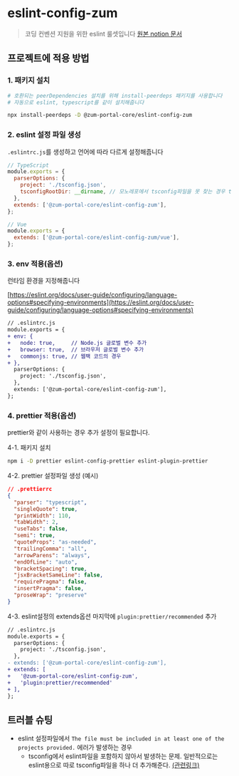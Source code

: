 # eslint-config-zum

> 코딩 컨벤션 지원을 위한 eslint 룰셋입니다
> [원본 notion 문서](https://www.notion.so/zuminternet/eslint-config-zum-eea07212e4234799977949b9cff07461)

## 프로젝트에 적용 방법

### 1. 패키지 설치

```bash
# 호환되는 peerDependencies 설치를 위해 install-peerdeps 패키지를 사용합니다
# 자동으로 eslint, typescript를 같이 설치해줍니다

npx install-peerdeps -D @zum-portal-core/eslint-config-zum
```

### 2. eslint 설정 파일 생성

`.eslintrc.js`를 생성하고 언어에 따라 다르게 설정해줍니다

```js
// TypeScript
module.exports = {
  parserOptions: {
    project: './tsconfig.json',
    tsconfigRootDir: __dirname, // 모노레포에서 tsconfig파일을 못 찾는 경우 tsconfigRootDir 지정
  },
  extends: ['@zum-portal-core/eslint-config-zum'],
};
```

```js
// Vue
module.exports = {
  extends: ['@zum-portal-core/eslint-config-zum/vue'],
};
```

### 3. env 적용(옵션)

런타임 환경을 지정해줍니다

[https://eslint.org/docs/user-guide/configuring/language-options#specifying-environments](https://eslint.org/docs/user-guide/configuring/language-options#specifying-environments)

```diff
// .eslintrc.js
module.exports = {
+ env: {
+   node: true,     // Node.js 글로벌 변수 추가
+   browser: true,  // 브라우저 글로벌 변수 추가
+   commonjs: true, // 웹팩 코드의 경우
+ },
  parserOptions: {
    project: './tsconfig.json',
  },
  extends: ['@zum-portal-core/eslint-config-zum'],
};
```

### 4. prettier 적용(옵션)

prettier와 같이 사용하는 경우 추가 설정이 필요합니다.

4-1. 패키지 설치

```bash
npm i -D prettier eslint-config-prettier eslint-plugin-prettier
```

4-2. prettier 설정파일 생성 (예시)

```json
// .prettierrc
{
  "parser": "typescript",
  "singleQuote": true,
  "printWidth": 110,
  "tabWidth": 2,
  "useTabs": false,
  "semi": true,
  "quoteProps": "as-needed",
  "trailingComma": "all",
  "arrowParens": "always",
  "endOfLine": "auto",
  "bracketSpacing": true,
  "jsxBracketSameLine": false,
  "requirePragma": false,
  "insertPragma": false,
  "proseWrap": "preserve"
}
```

4-3. eslint설정의 extends옵션 마지막에 `plugin:prettier/recommended` 추가

```diff
// .eslintrc.js
module.exports = {
  parserOptions: {
    project: './tsconfig.json',
  },
- extends: ['@zum-portal-core/eslint-config-zum'],
+ extends: [
+   '@zum-portal-core/eslint-config-zum',
+   'plugin:prettier/recommended'
+ ],
};
```

## 트러블 슈팅

- eslint 설정파일에서 `The file must be included in at least one of the projects provided.` 에러가 발생하는 경우
  - tsconfig에서 eslint파일을 포함하지 않아서 발생하는 문제. 일반적으로는 eslint용으로 따로 tsconfig파일을 하나 더 추가해준다. [(관련링크)](https://github.com/iamturns/eslint-config-airbnb-typescript#i-get-this-error-when-running-eslint-the-file-must-be-included-in-at-least-one-of-the-projects-provided)
